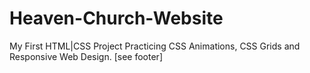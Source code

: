 # Heaven-Church-Website
My First HTML|CSS Project
Practicing CSS Animations, CSS Grids and Responsive Web Design.
[see footer]
